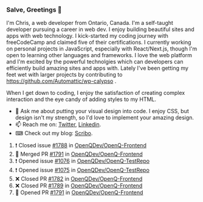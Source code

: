 ### Salve, Greetings 👋

I'm Chris, a web developer from Ontario, Canada. I'm a self-taught developer pursuing a career in web dev. I enjoy building beautiful sites and apps with web technology.
I kick-started my coding journey with freeCodeCamp and claimed five of their certifications.  I currently working on personal projects in JavaScript, especially with React/Next.js, though I'm open to learning other languages and frameworks. I love the web platform and I'm excited by the powerful technolgies which can developers can efficiently build amazing sites and apps with. Lately I've been getting my feet wet with larger projects by contributing to https://github.com/Automattic/wp-calypso .

When I get down to coding, I enjoy the satisfaction of creating complex interaction and the eye candy of adding styles to my HTML. 

- 💬 Ask me about putting your visual design into code. I enjoy CSS, but design isn't my strength, so I'd love to implement your amazing design.
- 📫 Reach me on: [Twitter](https://twitter.com/Christo28120856), [Linkedin](https://www.linkedin.com/in/christopher-stevers-07b9a5204/).
- ⌨ Check out my blog: [Scribo](https://christopherstevers.cf).
<!--
**Christopher-Stevers/Christopher-Stevers** is a ✨ _special_ ✨ repository because its `README.md` (this file) appears on your GitHub profile.

Here are some ideas to get you started:

- 🔭 I’m currently working on ...
- 🌱 I’m currently learning ...
- 👯 I’m looking to collaborate on ...
- 🤔 I’m looking for help with ...
- 😄 Pronouns: ...
- ⚡ Fun fact: ...
-->

<!--START_SECTION:activity-->
1. ❗️ Closed issue [#1788](https://github.com/OpenQDev/OpenQ-Frontend/issues/1788) in [OpenQDev/OpenQ-Frontend](https://github.com/OpenQDev/OpenQ-Frontend)
2. 🎉 Merged PR [#1791](https://github.com/OpenQDev/OpenQ-Frontend/pull/1791) in [OpenQDev/OpenQ-Frontend](https://github.com/OpenQDev/OpenQ-Frontend)
3. ❗️ Opened issue [#1076](https://github.com/OpenQDev/OpenQ-TestRepo/issues/1076) in [OpenQDev/OpenQ-TestRepo](https://github.com/OpenQDev/OpenQ-TestRepo)
4. ❗️ Opened issue [#1075](https://github.com/OpenQDev/OpenQ-TestRepo/issues/1075) in [OpenQDev/OpenQ-TestRepo](https://github.com/OpenQDev/OpenQ-TestRepo)
5. ❌ Closed PR [#1782](https://github.com/OpenQDev/OpenQ-Frontend/pull/1782) in [OpenQDev/OpenQ-Frontend](https://github.com/OpenQDev/OpenQ-Frontend)
6. ❌ Closed PR [#1789](https://github.com/OpenQDev/OpenQ-Frontend/pull/1789) in [OpenQDev/OpenQ-Frontend](https://github.com/OpenQDev/OpenQ-Frontend)
7. 💪 Opened PR [#1791](https://github.com/OpenQDev/OpenQ-Frontend/pull/1791) in [OpenQDev/OpenQ-Frontend](https://github.com/OpenQDev/OpenQ-Frontend)
<!--END_SECTION:activity-->
